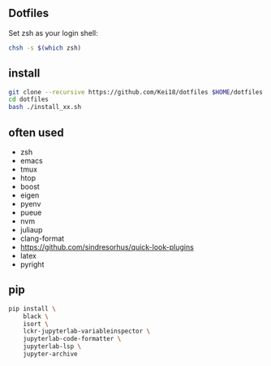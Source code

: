 Dotfiles
---

Set zsh as your login shell:
```sh
chsh -s $(which zsh)
```

## install

```sh
git clone --recursive https://github.com/Kei18/dotfiles $HOME/dotfiles
cd dotfiles
bash ./install_xx.sh
```

## often used

- zsh
- emacs
- tmux
- htop
- boost
- eigen
- pyenv
- pueue
- nvm
- juliaup
- clang-format
- https://github.com/sindresorhus/quick-look-plugins
- latex
- pyright


## pip

```sh
pip install \
    black \
    isort \
    lckr-jupyterlab-variableinspector \
    jupyterlab-code-formatter \
    jupyterlab-lsp \
    jupyter-archive
```
